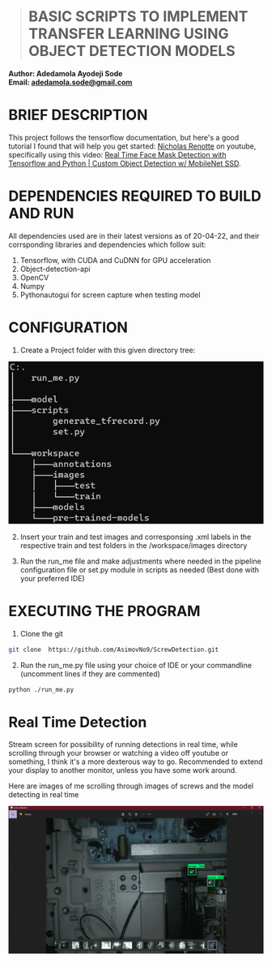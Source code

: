 ># BASIC SCRIPTS TO IMPLEMENT TRANSFER LEARNING USING OBJECT DETECTION MODELS

**Author: Adedamola Ayodeji Sode**   
**Email: adedamola.sode@gmail.com**

# BRIEF DESCRIPTION 
This project follows the tensorflow documentation, but here's a good tutorial I found that will help you get started:  <a href = "https://www.youtube.com/channel/UCHXa4OpASJEwrHrLeIzw7Yg">Nicholas Renotte</a> on youtube, specifically using this video: <a href ="https://www.youtube.com/watch?v=IOI0o3Cxv9Q&ab_channel=NicholasRenotte">Real Time Face Mask Detection with Tensorflow and Python | Custom Object Detection w/ MobileNet SSD</a>.

# DEPENDENCIES REQUIRED TO BUILD AND RUN
All dependencies used are in their latest versions as of 20-04-22, and their corrsponding libraries and dependencies which follow suit:
1. Tensorflow, with CUDA and CuDNN for GPU acceleration
2. Object-detection-api
3. OpenCV
4. Numpy
5. Pythonautogui for screen capture when testing model

# CONFIGURATION
1. Create a Project folder with this given directory tree:

<img src="/images/directory.png" alt="directory tree" width="" height="">

2. Insert your train and test images and corresponsing .xml labels in the respective train and test folders in the /workspace/images directory

3. Run the run_me file and make adjustments where needed in the pipeline configuration file or set.py module in scripts as needed (Best done with your preferred IDE)

# EXECUTING THE PROGRAM

1. Clone the git 
```bash
git clone  https://github.com/AsimovNo9/ScrewDetection.git
```
2. Run the run_me.py file using your choice of IDE or your commandline (uncomment lines if they are commented) 
```bash
python ./run_me.py
```

# Real Time Detection

Stream screen for possibility of running detections in real time, while scrolling through your browser or watching a video off youtube or something, I think it's a more dexterous way to go. Recommended to extend your display to another monitor, unless you have some work around.

Here are images of me scrolling through images of screws and the model detecting in real time

![Screw Detection With Screen Capturing](./images/screw_detections.gif)




